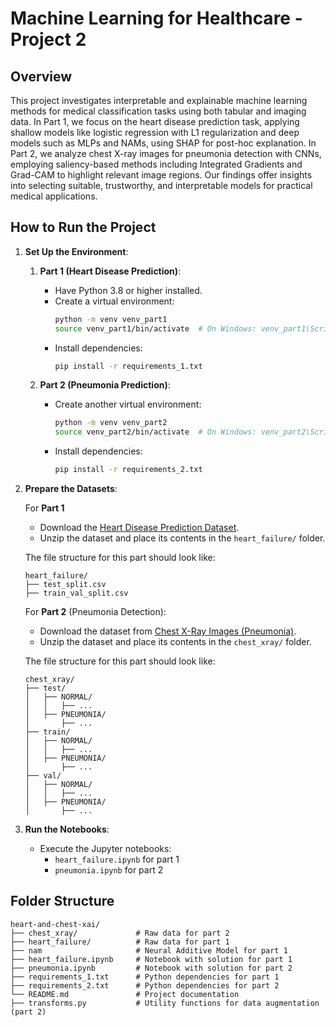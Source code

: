 # Machine Learning for Healthcare - Project 2

## Overview
This project investigates interpretable and explainable machine learning methods for medical classification tasks using both tabular and imaging data. In Part 1, we focus on the heart disease prediction task, applying shallow models like logistic regression with L1 regularization and deep models such as MLPs and NAMs, using SHAP for post-hoc explanation. In Part 2, we analyze chest X-ray images for pneumonia detection with CNNs, employing saliency-based methods including Integrated Gradients and Grad-CAM to highlight relevant image regions. Our findings offer insights into selecting suitable, trustworthy, and interpretable models for practical medical applications.

## How to Run the Project

1. **Set Up the Environment**:
      1. **Part 1 (Heart Disease Prediction)**:
          - Have Python 3.8 or higher installed.
          - Create a virtual environment:
            ```bash
            python -m venv venv_part1
            source venv_part1/bin/activate  # On Windows: venv_part1\Scripts\activate
            ```
          - Install dependencies:
            ```bash
            pip install -r requirements_1.txt
            ```

      2. **Part 2 (Pneumonia Prediction)**:
          - Create another virtual environment:
            ```bash
            python -m venv venv_part2
            source venv_part2/bin/activate  # On Windows: venv_part2\Scripts\activate
            ```
          - Install dependencies:
            ```bash
            pip install -r requirements_2.txt
            ```

2. **Prepare the Datasets**:

    For **Part 1**
    - Download the [Heart Disease Prediction Dataset](https://www.kaggle.com/datasets/fedesoriano/heart-failure-prediction).
    - Unzip the dataset and place its contents in the `heart_failure/` folder.

    The file structure for this part should look like:
    ```
    heart_failure/
    ├── test_split.csv
    ├── train_val_split.csv
    ```

    For **Part 2** (Pneumonia Detection):
    - Download the dataset from [Chest X-Ray Images (Pneumonia)](https://www.kaggle.com/datasets/paultimothymooney/chest-xray-pneumonia).
    - Unzip the dataset and place its contents in the `chest_xray/` folder.

    The file structure for this part should look like:
    ```
    chest_xray/
    ├── test/
    │   ├── NORMAL/
    │   │   ├── ...
    │   ├── PNEUMONIA/
    │       ├── ...
    ├── train/
    │   ├── NORMAL/
    │   │   ├── ...
    │   ├── PNEUMONIA/
    │       ├── ...
    ├── val/
    │   ├── NORMAL/
    │   │   ├── ...
    │   ├── PNEUMONIA/
    │       ├── ...
    ```

3. **Run the Notebooks**:
   - Execute the Jupyter notebooks:
     - `heart_failure.ipynb` for part 1
     - `pneumonia.ipynb` for part 2

## Folder Structure

```
heart-and-chest-xai/
├── chest_xray/             # Raw data for part 2
├── heart_failure/          # Raw data for part 1
├── nam                     # Neural Additive Model for part 1
├── heart_failure.ipynb     # Notebook with solution for part 1
├── pneumonia.ipynb         # Notebook with solution for part 2
├── requirements_1.txt      # Python dependencies for part 1
├── requirements_2.txt      # Python dependencies for part 2
└── README.md               # Project documentation
├── transforms.py           # Utility functions for data augmentation (part 2)
```
